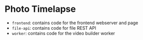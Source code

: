 # Photo Timelapse

* `frontend`: contains code for the frontend webserver and page
* `file-api`: contains code for file REST API
* `worker`: contains code for the video builder worker

